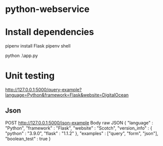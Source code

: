 # python-webservice


# Install dependencies
pipenv install Flask
pipenv shell

 python .\app.py
 
# Unit testing
http://127.0.0.1:5000/query-example?language=Python&framework=Flask&website=DigitalOcean

## Json
POST http://127.0.0.1:5000/json-example
Body
raw JSON
{
    "language" : "Python",
    "framework" : "Flask",
    "website" : "Scotch",
    "version_info" : {
        "python" : "3.9.0",
        "flask" : "1.1.2"
    },
    "examples" : ["query", "form", "json"],
    "boolean_test" : true
}




